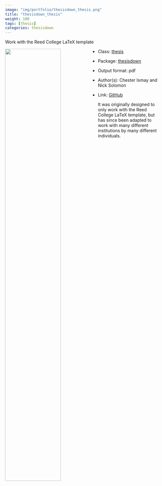```yaml
---
image: "img/portfolio/thesisdown_thesis.png"
title: "thesisdown_thesis"
weight: 100
tags: [thesis]
categories: thesisdown
---
```


Work with the Reed College LaTeX template

<!--more-->

<img class = "jf-image-shadow" src="../../img/portfolio/thesisdown_thesis.png" style="display: block; margin: auto;" width="60%"  align="left">

- Class: [thesis](../../tags/thesis)
- Package: [thesisdown](thesisdown)
- Output format: pdf

- Author(s): Chester Ismay and Nick Solomon
- Link: [GitHub](https://github.com/ismayc/thesisdown)

It was originally designed to only work with the Reed College LaTeX template, but has since been adapted to work with many different institutions by many different individuals.
